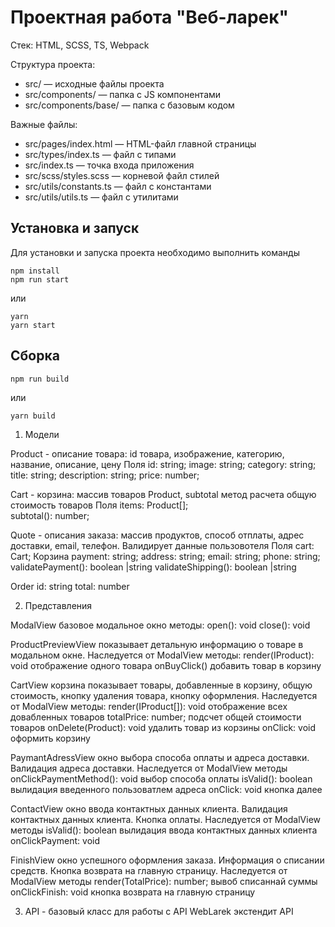 # Проектная работа "Веб-ларек"

Стек: HTML, SCSS, TS, Webpack

Структура проекта:
- src/ — исходные файлы проекта
- src/components/ — папка с JS компонентами
- src/components/base/ — папка с базовым кодом

Важные файлы:
- src/pages/index.html — HTML-файл главной страницы
- src/types/index.ts — файл с типами
- src/index.ts — точка входа приложения
- src/scss/styles.scss — корневой файл стилей
- src/utils/constants.ts — файл с константами
- src/utils/utils.ts — файл с утилитами

## Установка и запуск
Для установки и запуска проекта необходимо выполнить команды

```
npm install
npm run start
```

или

```
yarn
yarn start
```
## Сборка

```
npm run build
```

или

```
yarn build
```



1. Модели

Product - описаниe товара: id товара, изображение, категорию, название, описание, цену
Поля
    id: string;
    image: string;
    category: string;
    title: string;
    description: string;
    price: number;


Cart - корзина: массив товаров Product, subtotal метод расчета общую стоимость товаров 
  Поля
    items: Product[];   
    subtotal(): number;


Quote - описания заказа: массив продуктов, способ отплаты, адрес доставки, email, телефон. Валидирует данные пользовотеля
Поля
  cart: Cart;  Корзина
  payment: string;
  address: string;
  email: string;
  phone: string;
  validatePayment(): boolean |string 
  validateShipping(): boolean |string 

Order
  id: string
  total: number


2. Представления

 ModalView базовое модальное окно
 методы: 
 open(): void
 close(): void


ProductPreviewView показывает детальную информацию о товаре в модальном окне. Наследуется от ModalView
методы: 
render(IProduct): void    отображение одного товара
onBuyClick()   добавить товар в корзину


CartView корзина показывает товары, добавленные в корзину, общую стоимость, кнопку удаления товара, кнопку оформления. Наследуется от ModalView
методы: 
render(IProduct[]): void     отображение всех довабленных товаров
totalPrice: number;     подсчет общей стоимости товаров 
onDelete(Product): void    удалить товар из корзины
onClick: void  оформить корзину

PaymantAdressView окно выбора способа оплаты и адреса доставки. Валидация адреса доставки. Наследуется от ModalView
методы
onClickPaymentMethod(): void       выбор способа оплаты
isValid(): boolean   вылидация введенного пользоватлем адреса
onClick: void  кнопка далее

ContactView окно ввода контактных данных клиента. Валидация контактных данных клиента. Кнопка оплаты. Наследуется от ModalView
методы
isValid(): boolean   вылидация ввода контактных данных клиента
onClickPayment: void

FinishView окно успешного оформления заказа. Информация о списании средств. Кнопка возврата на главную страницу. Наследуется от ModalView
методы 
render(TotalPrice): number; вывоб списаннай суммы
onClickFinish: void  кнопка возврата на главную страницу


3. API - базовый класс для работы с API
WebLarek  экстендит API
    
    